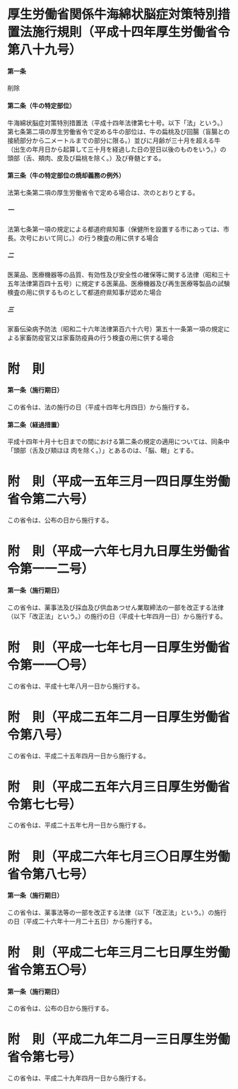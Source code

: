 # 厚生労働省関係牛海綿状脳症対策特別措置法施行規則（平成十四年厚生労働省令第八十九号）
#### 第一条
削除
#### 第二条（牛の特定部位）
牛海綿状脳症対策特別措置法（平成十四年法律第七十号。以下「法」という。）第七条第二項の厚生労働省令で定める牛の部位は、牛の扁桃及び回腸（盲腸との接続部分から二メートルまでの部分に限る。）並びに月齢が三十月を超える牛（出生の年月日から起算して三十月を経過した日の翌日以後のものをいう。）の頭部（舌、頬肉、皮及び扁桃を除く。）及び脊髄とする。
#### 第三条（牛の特定部位の焼却義務の例外）
法第七条第二項の厚生労働省令で定める場合は、次のとおりとする。
##### 一
法第七条第一項の規定による都道府県知事（保健所を設置する市にあっては、市長。次号において同じ。）の行う検査の用に供する場合
##### 二
医薬品、医療機器等の品質、有効性及び安全性の確保等に関する法律（昭和三十五年法律第百四十五号）に規定する医薬品、医療機器及び再生医療等製品の試験検査の用に供するものとして都道府県知事が認めた場合
##### 三
家畜伝染病予防法（昭和二十六年法律第百六十六号）第五十一条第一項の規定による家畜防疫官又は家畜防疫員の行う検査の用に供する場合
# 附　則
#### 第一条（施行期日）
この省令は、法の施行の日（平成十四年七月四日）から施行する。
#### 第二条（経過措置）
平成十四年十月十七日までの間における第二条の規定の適用については、同条中「頭部（舌及び頬ほほ
肉を除く。）」とあるのは、「脳、眼」とする。
# 附　則（平成一五年三月一四日厚生労働省令第二六号）
この省令は、公布の日から施行する。
# 附　則（平成一六年七月九日厚生労働省令第一一二号）
#### 第一条（施行期日）
この省令は、薬事法及び採血及び供血あつせん業取締法の一部を改正する法律（以下「改正法」という。）の施行の日（平成十七年四月一日）から施行する。
# 附　則（平成一七年七月一日厚生労働省令第一一〇号）
この省令は、平成十七年八月一日から施行する。
# 附　則（平成二五年二月一日厚生労働省令第八号）
この省令は、平成二十五年四月一日から施行する。
# 附　則（平成二五年六月三日厚生労働省令第七七号）
この省令は、平成二十五年七月一日から施行する。
# 附　則（平成二六年七月三〇日厚生労働省令第八七号）
#### 第一条（施行期日）
この省令は、薬事法等の一部を改正する法律（以下「改正法」という。）の施行の日（平成二十六年十一月二十五日）から施行する。
# 附　則（平成二七年三月二七日厚生労働省令第五〇号）
#### 第一条（施行期日）
この省令は、公布の日から施行する。
# 附　則（平成二九年二月一三日厚生労働省令第七号）
この省令は、平成二十九年四月一日から施行する。
